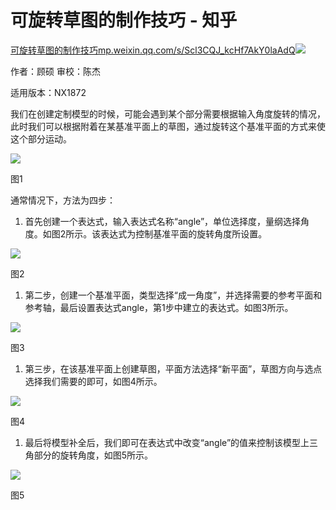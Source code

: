 # 可旋转草图的制作技巧 - 知乎
[可旋转草图的制作技巧​mp.weixin.qq.com/s/Scl3CQJ\_kcHf7AkY0laAdQ![](https://pic4.zhimg.com/v2-e4d330b7cb571fac4f401526d13c8793_ipico.jpg)
](https://link.zhihu.com/?target=https%3A//mp.weixin.qq.com/s/Scl3CQJ_kcHf7AkY0laAdQ)

作者：顾硕 审校：陈杰

适用版本：NX1872

我们在创建定制模型的时候，可能会遇到某个部分需要根据输入角度旋转的情况，此时我们可以根据附着在某基准平面上的草图，通过旋转这个基准平面的方式来使这个部分运动。

![](https://pic1.zhimg.com/v2-9edb56c196d6c36d49a6caa800f3694c_b.jpg)

图1

通常情况下，方法为四步：

1.  首先创建一个表达式，输入表达式名称“angle”，单位选择度，量纲选择角度。如图2所示。该表达式为控制基准平面的旋转角度所设置。

![](https://pic1.zhimg.com/v2-95880d010301861a988199179d958700_b.jpg)

图2

1.  第二步，创建一个基准平面，类型选择“成一角度”，并选择需要的参考平面和参考轴，最后设置表达式angle，第1步中建立的表达式。如图3所示。

![](https://pic4.zhimg.com/v2-1acf4f76f688bc19429dc5faf8d9ac23_b.jpg)

图3

1.  第三步，在该基准平面上创建草图，平面方法选择“新平面”，草图方向与选点选择我们需要的即可，如图4所示。

![](https://pic3.zhimg.com/v2-5481b80a8e1eca3d956ffcbc9cc5a42e_b.jpg)

图4

1.  最后将模型补全后，我们即可在表达式中改变“angle”的值来控制该模型上三角部分的旋转角度，如图5所示。

![](https://pic3.zhimg.com/v2-36c01bc0fd75140d69c4c4a4436acb8e_b.jpg)

图5